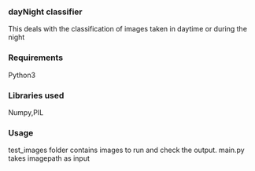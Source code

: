 ### dayNight classifier 
This deals with the classification of images taken in daytime or during the night 
### Requirements
Python3 
### Libraries used
Numpy,PIL
### Usage
test_images folder contains images to run and check the output.
main.py takes imagepath as input 
